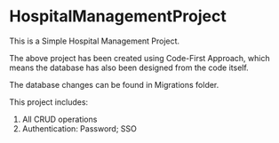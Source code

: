 # HospitalManagementProject

This is a Simple Hospital Management Project.

The above project has been created using Code-First Approach, which means the database has also been designed from the code itself.

The database changes can be found in Migrations folder.

This project includes:
<ol>
  <li>All CRUD operations</li>
  <li>Authentication: Password; SSO</li>
</ol>
